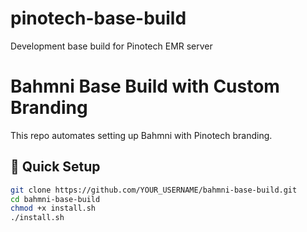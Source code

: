 # pinotech-base-build
Development base build for Pinotech EMR server
# Bahmni Base Build with Custom Branding

This repo automates setting up Bahmni with Pinotech branding.

## 🚀 Quick Setup

```bash
git clone https://github.com/YOUR_USERNAME/bahmni-base-build.git
cd bahmni-base-build
chmod +x install.sh
./install.sh
